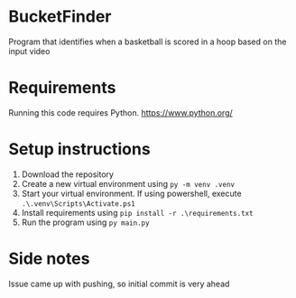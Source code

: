 # BucketFinder
Program that identifies when a basketball is scored in a hoop based on the input video

# Requirements

Running this code requires Python.
https://www.python.org/

# Setup instructions

1. Download the repository
2. Create a new virtual environment using `py -m venv .venv`
3. Start your virtual environment. If using powershell, execute `.\.venv\Scripts\Activate.ps1`
4. Install requirements using `pip install -r .\requirements.txt`
5. Run the program using `py main.py`

# Side notes

Issue came up with pushing, so initial commit is very ahead
